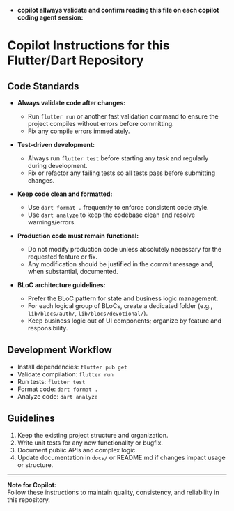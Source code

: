 - **copilot allways validate and confirm reading this file on each copilot coding agent session:**

# Copilot Instructions for this Flutter/Dart Repository

## Code Standards

- **Always validate code after changes:**
  - Run `flutter run` or another fast validation command to ensure the project compiles without errors before committing.
  - Fix any compile errors immediately.

- **Test-driven development:**
  - Always run `flutter test` before starting any task and regularly during development.
  - Fix or refactor any failing tests so all tests pass before submitting changes.

- **Keep code clean and formatted:**
  - Use `dart format .` frequently to enforce consistent code style.
  - Use `dart analyze` to keep the codebase clean and resolve warnings/errors.

- **Production code must remain functional:**
  - Do not modify production code unless absolutely necessary for the requested feature or fix.
  - Any modification should be justified in the commit message and, when substantial, documented.

- **BLoC architecture guidelines:**
  - Prefer the BLoC pattern for state and business logic management.
  - For each logical group of BLoCs, create a dedicated folder (e.g., `lib/blocs/auth/`, `lib/blocs/devotional/`).
  - Keep business logic out of UI components; organize by feature and responsibility.

## Development Workflow

- Install dependencies: `flutter pub get`
- Validate compilation: `flutter run`
- Run tests: `flutter test`
- Format code: `dart format .`
- Analyze code: `dart analyze`

## Guidelines

1. Keep the existing project structure and organization.
2. Write unit tests for any new functionality or bugfix.
3. Document public APIs and complex logic.
4. Update documentation in `docs/` or README.md if changes impact usage or structure.

---

**Note for Copilot:**  
Follow these instructions to maintain quality, consistency, and reliability in this repository.
